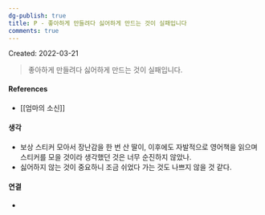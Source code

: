 ```yaml
---
dg-publish: true
title: P - 좋아하게 만들려다 싫어하게 만드는 것이 실패입니다
comments: true
---
```


Created: 2022-03-21

>좋아하게 만들려다 싫어하게 만드는 것이 실패입니다.

#### References
- [[엄마의 소신]]

#### 생각
- 보상 스티커 모아서 장난감을 한 번 산 딸이, 이후에도 자발적으로 영어책을 읽으며 스티커를 모을 것이라 생각했던 것은 너무 순진하지 않았나.
- 싫어하지 않는 것이 중요하니 조금 쉬었다 가는 것도 나쁘지 않을 것 같다.


#### 연결
- 